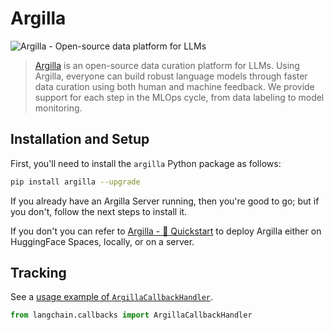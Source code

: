 # Argilla

![Argilla - Open-source data platform for LLMs](https://argilla.io/og.png)

>[Argilla](https://argilla.io/) is an open-source data curation platform for LLMs.
> Using Argilla, everyone can build robust language models through faster data curation 
> using both human and machine feedback. We provide support for each step in the MLOps cycle, 
> from data labeling to model monitoring.

## Installation and Setup

First, you'll need to install the  `argilla` Python package as follows:

```bash
pip install argilla --upgrade
```

If you already have an Argilla Server running, then you're good to go; but if
you don't, follow the next steps to install it.

If you don't you can refer to [Argilla - 🚀 Quickstart](https://docs.argilla.io/en/latest/getting_started/quickstart.html#Running-Argilla-Quickstart) to deploy Argilla either on HuggingFace Spaces, locally, or on a server.

## Tracking

See a [usage example of `ArgillaCallbackHandler`](../modules/callbacks/examples/examples/argilla.ipynb).

```python
from langchain.callbacks import ArgillaCallbackHandler
```
